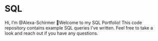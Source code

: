 # SQL
 Hi, I’m @Alexa-Schirmer 👀Welcome to my SQL Portfolio! This code repository contains example SQL queries I've written. Feel free to take a look and reach out if you have any questions.
